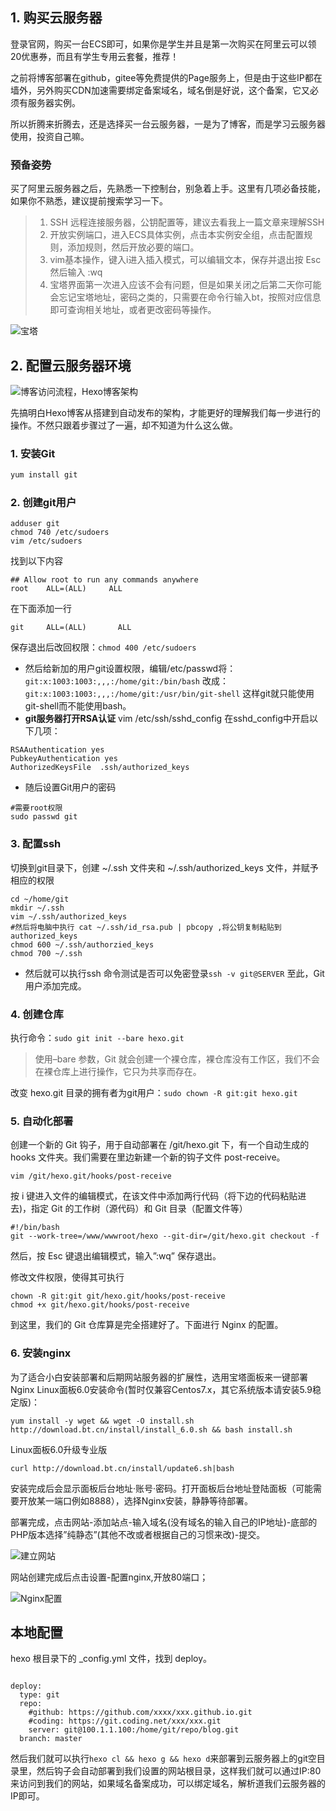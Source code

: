 ## 1. 购买云服务器

登录官网，购买一台ECS即可，如果你是学生并且是第一次购买在阿里云可以领20优惠券，而且有学生专用云套餐，推荐！

之前将博客部署在github，gitee等免费提供的Page服务上，但是由于这些IP都在墙外，另外购买CDN加速需要绑定备案域名，域名倒是好说，这个备案，它又必须有服务器实例。

所以折腾来折腾去，还是选择买一台云服务器，一是为了博客，而是学习云服务器使用，投资自己嘛。
### 预备姿势
买了阿里云服务器之后，先熟悉一下控制台，别急着上手。这里有几项必备技能，如果你不熟悉，建议提前搜索学习一下。
> 1. SSH 远程连接服务器，公钥配置等，建议去看我上一篇文章来理解SSH
> 2. 开放实例端口，进入ECS具体实例，点击本实例安全组，点击配置规则，添加规则，然后开放必要的端口。
> 3. vim基本操作，键入i进入插入模式，可以编辑文本，保存并退出按 Esc然后输入 :wq
> 4. 宝塔界面第一次进入应该不会有问题，但是如果关闭之后第二天你可能会忘记宝塔地址，密码之类的，只需要在命令行输入bt，按照对应信息即可查询相关地址，或者更改密码等操作。

![宝塔](https://i.loli.net/2020/05/21/qf8zljQnYo3ikUH.png)

## 2. 配置云服务器环境

![博客访问流程，Hexo博客架构](http://img.skyheng.com/picture/hexo/hexo_articlex.png)

先搞明白Hexo博客从搭建到自动发布的架构，才能更好的理解我们每一步进行的操作。不然只跟着步骤过了一遍，却不知道为什么这么做。



### 1. 安装Git

   ```bash
   yum install git
   
   ```
### 2. 创建git用户
  ```
  adduser git
  chmod 740 /etc/sudoers
  vim /etc/sudoers
  ```

找到以下内容

  ```
  ## Allow root to run any commands anywhere
  root    ALL=(ALL)     ALL
  ```

  在下面添加一行

  ```
  git     ALL=(ALL)       ALL
  ```

保存退出后改回权限：`chmod 400 /etc/sudoers`

- 然后给新加的用户git设置权限，编辑/etc/passwd将：`git:x:1003:1003:,,,:/home/git:/bin/bash` 改成：`git:x:1003:1003:,,,:/home/git:/usr/bin/git-shell` 这样git就只能使用git-shell而不能使用bash。
- **git服务器打开RSA认证**
  vim /etc/ssh/sshd_config
  在sshd_config中开启以下几项：

```
RSAAuthentication yes
PubkeyAuthentication yes
AuthorizedKeysFile  .ssh/authorized_keys
```

- 随后设置Git用户的密码

```
#需要root权限
sudo passwd git
```

### 3. 配置ssh

切换到git目录下，创建 ~/.ssh 文件夹和 ~/.ssh/authorized_keys 文件，并赋予相应的权限

```
cd ~/home/git
mkdir ~/.ssh
vim ~/.ssh/authorized_keys
#然后将电脑中执行 cat ~/.ssh/id_rsa.pub | pbcopy ,将公钥复制粘贴到authorized_keys
chmod 600 ~/.ssh/authorzied_keys
chmod 700 ~/.ssh
```

- 然后就可以执行ssh 命令测试是否可以免密登录`ssh -v git@SERVER` 至此，Git用户添加完成。



### 4. 创建仓库

执行命令：`sudo git init --bare hexo.git`

> 使用–bare 参数，Git 就会创建一个裸仓库，裸仓库没有工作区，我们不会在裸仓库上进行操作，它只为共享而存在。

改变 hexo.git 目录的拥有者为git用户：`sudo chown -R git:git hexo.git`

### 5. 自动化部署

创建一个新的 Git 钩子，用于自动部署在 /git/hexo.git 下，有一个自动生成的 hooks 文件夹。我们需要在里边新建一个新的钩子文件 post-receive。

```
vim /git/hexo.git/hooks/post-receive
```



按 i 键进入文件的编辑模式，在该文件中添加两行代码（将下边的代码粘贴进去)，指定 Git 的工作树（源代码）和 Git 目录（配置文件等）

```
#!/bin/bash
git --work-tree=/www/wwwroot/hexo --git-dir=/git/hexo.git checkout -f
```

然后，按 Esc 键退出编辑模式，输入”:wq” 保存退出。

修改文件权限，使得其可执行

```
chown -R git:git git/hexo.git/hooks/post-receive
chmod +x git/hexo.git/hooks/post-receive
```
到这里，我们的 Git 仓库算是完全搭建好了。下面进行 Nginx 的配置。
### 6. 安装nginx

为了适合小白安装部署和后期网站服务器的扩展性，选用宝塔面板来一键部署Nginx
Linux面板6.0安装命令(暂时仅兼容Centos7.x，其它系统版本请安装5.9稳定版)：

```
yum install -y wget && wget -O install.sh http://download.bt.cn/install/install_6.0.sh && bash install.sh
```

Linux面板6.0升级专业版

```
curl http://download.bt.cn/install/update6.sh|bash
```

安装完成后会显示面板后台地址·账号·密码。打开面板后台地址登陆面板（可能需要开放某一端口例如8888），选择Nginx安装，静静等待部署。

部署完成，点击网站-添加站点-输入域名(没有域名的输入自己的IP地址)-底部的PHP版本选择”纯静态”(其他不改或者根据自己的习惯来改)-提交。

![建立网站](https://cdn.jsdelivr.net/gh/Flionay/pic_bed@master/Upic/202005/I6vZyG.png)

网站创建完成后点击设置-配置nginx,开放80端口；

![Nginx配置](https://cdn.jsdelivr.net/gh/Flionay/pic_bed@master/Upic/202005/ewtdzB.png)

## 本地配置

hexo 根目录下的 _config.yml 文件，找到 deploy。

```

deploy:
  type: git
  repo: 
    #github: https://github.com/xxxx/xxx.github.io.git
    #coding: https://git.coding.net/xxx/xxx.git
    server: git@100.1.1.100:/home/git/repo/blog.git
  branch: master
```

然后我们就可以执行`hexo cl && hexo g && hexo d`来部署到云服务器上的git空目录里，然后钩子会自动部署到我们设置的网站根目录，这样我们就可以通过IP:80来访问到我们的网站，如果域名备案成功，可以绑定域名，解析道我们云服务器的IP即可。

